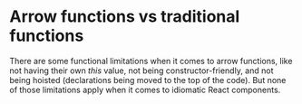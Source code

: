 # Arrow functions vs traditional functions

There are some functional limitations when it comes to arrow functions, like not having their own _this_ value, not being constructor-friendly, and not being hoisted (declarations being moved to the top of the code). But none of those limitations apply when it comes to idiomatic React components.
